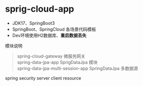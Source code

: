 # sprig-cloud-app
- JDK17、SpringBoot3
- SpringBoot、SpringCloud 各场景代码模板
- Dev环境使用H2数据库、**重启数据丢失**

模块说明
> spring-cloud-gateway      微服务网关   
> spring-data-jpa-app       SprigDataJpa 模块     
> spring-data-jpa-multi-session-app    SpringDataJpa 多数据源     
> 
> 
> 

spring security
server 
client 
resource 